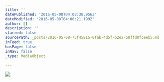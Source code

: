```yaml
---
title: ''
datePublished: '2016-05-08T04:08:38.956Z'
dateModified: '2016-05-08T04:08:21.199Z'
author: []
description: ''
starred: false
sourcePath: _posts/2016-05-08-75f45815-0fab-4d5f-b2e2-58ffd0fceeb5.md
inFeed: true
hasPage: false
inNav: false
_type: MediaObject

---
```

![](https://the-grid-user-content.s3-us-west-2.amazonaws.com/4ba1f5da-a8cd-4c96-992d-822f5f65ffd8.jpg)